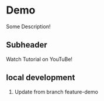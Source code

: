 # Demo
Some Description!

## Subheader

Watch Tutorial on YouTuBe!

## local development

1. Update from branch feature-demo

